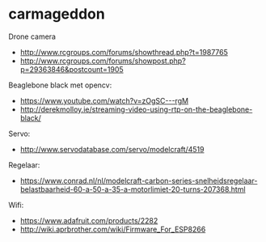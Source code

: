 # carmageddon

Drone camera
 - http://www.rcgroups.com/forums/showthread.php?t=1987765
 - http://www.rcgroups.com/forums/showpost.php?p=29363846&postcount=1905

Beaglebone black met opencv: 
 - https://www.youtube.com/watch?v=zOgSC---rgM
 - http://derekmolloy.ie/streaming-video-using-rtp-on-the-beaglebone-black/

Servo:
 - http://www.servodatabase.com/servo/modelcraft/4519

Regelaar: 
 - https://www.conrad.nl/nl/modelcraft-carbon-series-snelheidsregelaar-belastbaarheid-60-a-50-a-35-a-motorlimiet-20-turns-207368.html

Wifi: 
 - https://www.adafruit.com/products/2282
 - http://wiki.aprbrother.com/wiki/Firmware_For_ESP8266
